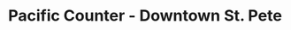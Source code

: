 ---
layout: place
title: "Pacific Counter - Downtown St. Pete"
permalink: /florida/st-petersburg/pacific-counter-downtown-st-pete.html
stateAbbr: FL
stateName: Florida
cityName: St. Petersburg
place_id: ChIJxfPT4oPhwogRd4bqpHooJ8k
photos:
  - name: >-
      places/ChIJxfPT4oPhwogRd4bqpHooJ8k/photos/AeeoHcIvQhJOXOJuks7puQFOvHLFmrYavN5uk9VoZ8dks3nO0CnwqakOuWepFYeZkTKF5tmm4fmbVNWyT3wPLD0U8VLavYnKpQCwFDf7XxsAiJHdojq5jYEGZJyaFSd7kjjAdd6saMFFrLN6DHEqMsVpGTyLMa6iaGHUY5b9Ox_2nvhOGjgPhE8lbZwvISBzotknTsGbYGpCDJa78DVn72ZX9aL2yfwWyavl35fokzPfGDDVHGLSVA8116saSUiazx2sQHZYCnD18XuSX2Ufdr91yUaQrouU620Nc6bVlvEq8UpZzg
    widthPx: 960
    heightPx: 960
    authorAttributions:
      - displayName: Pacific Counter - Downtown St. Pete
        uri: https://maps.google.com/maps/contrib/115695777815408053429
        photoUri: >-
          https://lh3.googleusercontent.com/a-/ALV-UjUUApkca8Ge_yfdw4eR4IHpKMXcSVw78-MR8tJZnZcBh9_fA40j=s100-p-k-no-mo
    flagContentUri: >-
      https://www.google.com/local/imagery/report/?cb_client=maps_api_places.places_api&image_key=!1e10!2sAF1QipO_tkQArLU5NV2hNY0MG8jHMwPf7w5-T113YJRS&hl=en-US
    googleMapsUri: >-
      https://www.google.com/maps/place//data=!3m4!1e2!3m2!1sAF1QipO_tkQArLU5NV2hNY0MG8jHMwPf7w5-T113YJRS!2e10!4m2!3m1!1s0x88c2e183e2d3f3c5:0xc927287aa4ea8677
  - name: >-
      places/ChIJxfPT4oPhwogRd4bqpHooJ8k/photos/AeeoHcIWvXrT0re-tzStGz2wGZBc7_DI5VSFvsnhtJklAn2TiCt51XI-dat9ht8jNtSYJCXMxbBMApmp1dTynJ3TnU8NQqs09cZ_WNL8HZkh3U0Jq5JJStQGXUPCtYHS5E0Vp2Kug1YqYh5cxC02uG3uLT0bH9tGF3yRRKomkG4B1vX88LCwUj1jBV3Yd2GzpcMs_pz4q1P-mhZoNb1K2ZEcR4ODMtEeIrZb7wrUsWeLaxrngdevt6mQ1oOO2YtAtfhB9rveHS9ADJSEFEEerUgDTxFpCX4cJC2W0FicvHA6vd8bYg
    widthPx: 850
    heightPx: 600
    authorAttributions:
      - displayName: Pacific Counter - Downtown St. Pete
        uri: https://maps.google.com/maps/contrib/115695777815408053429
        photoUri: >-
          https://lh3.googleusercontent.com/a-/ALV-UjUUApkca8Ge_yfdw4eR4IHpKMXcSVw78-MR8tJZnZcBh9_fA40j=s100-p-k-no-mo
    flagContentUri: >-
      https://www.google.com/local/imagery/report/?cb_client=maps_api_places.places_api&image_key=!1e10!2sAF1QipPLxSDboNBwD_nlwkau6Drb_ME93z4Nu6U_a024&hl=en-US
    googleMapsUri: >-
      https://www.google.com/maps/place//data=!3m4!1e2!3m2!1sAF1QipPLxSDboNBwD_nlwkau6Drb_ME93z4Nu6U_a024!2e10!4m2!3m1!1s0x88c2e183e2d3f3c5:0xc927287aa4ea8677
  - name: >-
      places/ChIJxfPT4oPhwogRd4bqpHooJ8k/photos/AeeoHcKWKywp5giay4NOb8MyrpReqdDt2tB2DzlKhVt_zKrltYaTpl_sTf3L5_0QCeG-2yDdw3sXcv21Kt70kBG7v7poxMZY9ituVR-t_j0civsDszMqeFGncr0P1bALQtjzBBIHSG4R57MyTJDl7_nWHJvKvYxfSeJLGwo2FN0JMEeTGh7S4GDz5Cfd59O3i2CIPaHb7FipUypeTT-C7RSM1uCzwQGEVqbrMwzja5Lo4UKhhcGWM1Tn-8UhROj18pDieHj74gVNIzM4YPM8zEHC9v1LTt3IF_iMpk1fKfqEHKJfMQ
    widthPx: 3200
    heightPx: 4800
    authorAttributions:
      - displayName: Pacific Counter - Downtown St. Pete
        uri: https://maps.google.com/maps/contrib/115695777815408053429
        photoUri: >-
          https://lh3.googleusercontent.com/a-/ALV-UjUUApkca8Ge_yfdw4eR4IHpKMXcSVw78-MR8tJZnZcBh9_fA40j=s100-p-k-no-mo
    flagContentUri: >-
      https://www.google.com/local/imagery/report/?cb_client=maps_api_places.places_api&image_key=!1e10!2sAF1QipNfiUovTdsT79dZcdh3I7jvQXlxE9oKlkCQTI8R&hl=en-US
    googleMapsUri: >-
      https://www.google.com/maps/place//data=!3m4!1e2!3m2!1sAF1QipNfiUovTdsT79dZcdh3I7jvQXlxE9oKlkCQTI8R!2e10!4m2!3m1!1s0x88c2e183e2d3f3c5:0xc927287aa4ea8677
  - name: >-
      places/ChIJxfPT4oPhwogRd4bqpHooJ8k/photos/AeeoHcI-KQ3Q9G1R8RnL14xHT_jAlZFZyDbcQoewvncrdyzBvRps5vQpwxr0Scll5ePhp4c_qCRnuexaBDgyEaEBG0ngGH2NKqQJKvCeeOUBtwHhLKLz5-HCRcLc857l83nFzZL8UwR7bsBCk9ZFlc0n1BM80bw3AS_4GWiIyTt8yyghwT8OxTKlubJtQuxvbc1fr683bhrEK6LXNQCms7eu1vJAWICLFzLw2WoIHnnuGTozdLOVaLaemZ8dVs99Y5mBlVbO7rX_kX7dx38ukFUq8MQDwFfRrr6W-8sXLvAYAP4Mxg
    widthPx: 3730
    heightPx: 3730
    authorAttributions:
      - displayName: Pacific Counter - Downtown St. Pete
        uri: https://maps.google.com/maps/contrib/115695777815408053429
        photoUri: >-
          https://lh3.googleusercontent.com/a-/ALV-UjUUApkca8Ge_yfdw4eR4IHpKMXcSVw78-MR8tJZnZcBh9_fA40j=s100-p-k-no-mo
    flagContentUri: >-
      https://www.google.com/local/imagery/report/?cb_client=maps_api_places.places_api&image_key=!1e10!2sAF1QipPAeRpjVZcwTdZ4jBhBEvW9LzE6HqvAtmYagoFe&hl=en-US
    googleMapsUri: >-
      https://www.google.com/maps/place//data=!3m4!1e2!3m2!1sAF1QipPAeRpjVZcwTdZ4jBhBEvW9LzE6HqvAtmYagoFe!2e10!4m2!3m1!1s0x88c2e183e2d3f3c5:0xc927287aa4ea8677
  - name: >-
      places/ChIJxfPT4oPhwogRd4bqpHooJ8k/photos/AeeoHcIHMiLMzFI0eEmFmbsvwfdmLc2Kbop0TkHrDMKi3ZC3OwcyVSp-E2Ped5T-9GuZZ5Wltfk_7KdiNV8eVi0bczL-3MMGGXbcBud9dTGk_vfagB4XHYAyNFUb19zjQ9rHpKG5AI5PFbp7ph3s9MnlWmEUVP8ZanJq3uoIKwPWEnf02SYW_qmarhhKGYIl9wxfU3EQsrukTHPRd3iePmJvS8Zf-cLZaoc_9tpBRVMwMS5bXtTz9P7q-ryDhxbXP1D3e2z6MLj2meFLDTZ60L1k-vMWTbH9QkUdCuXoyct_kgq1ZSceh4NHS5N2Hpmeg5SuvLNC7hAR_rpkSUcx_T4DdChWVVF2Dy4msEXT8itZm5ffnxpIp0II1oAlY3dt35BygfvQYkSGtiOepfN2VI3gRcn7aDrr-2o1IOTiD7HtNU6uU3l9
    widthPx: 4032
    heightPx: 2268
    authorAttributions:
      - displayName: Ron TazMan (OTazMan)
        uri: https://maps.google.com/maps/contrib/100832463286672984532
        photoUri: >-
          https://lh3.googleusercontent.com/a-/ALV-UjVu-S6MGWdIeC4ZIFAzCK4FVr1ujuLlvlbpFWJlB48kTlrRJuAXXA=s100-p-k-no-mo
    flagContentUri: >-
      https://www.google.com/local/imagery/report/?cb_client=maps_api_places.places_api&image_key=!1e10!2sCIHM0ogKEICAgMDIk6rulAE&hl=en-US
    googleMapsUri: >-
      https://www.google.com/maps/place//data=!3m4!1e2!3m2!1sCIHM0ogKEICAgMDIk6rulAE!2e10!4m2!3m1!1s0x88c2e183e2d3f3c5:0xc927287aa4ea8677
  - name: >-
      places/ChIJxfPT4oPhwogRd4bqpHooJ8k/photos/AeeoHcLdWa7UuNYHiW7Hr5hJBeXQ1IIq87HhcIHPtQUYSrBhb-wN7vLmzxhDMUBNZzEbeYr3pE1BIXUNyxs03D91Fbe1mDbUeHf0OyyeLinJnItfSw1D7kY5AhsnZl_01wgdDSolH3QzSkS1ap2W7YcReTgshNbsPwyz3zf6uIPK3-G23xPMrVQgPkrJfgRMyvq0aWuTYizLILl8kBmFnEDSPF2sAj_bNru6LpF8qy_axkgoXSBGdM_g_6K-q_LDSqN8ShfOViufC2ySxBOvIgPn8uMjNlLYdAqvClVNMU438oINVg
    widthPx: 3402
    heightPx: 2268
    authorAttributions:
      - displayName: Pacific Counter - Downtown St. Pete
        uri: https://maps.google.com/maps/contrib/115695777815408053429
        photoUri: >-
          https://lh3.googleusercontent.com/a-/ALV-UjUUApkca8Ge_yfdw4eR4IHpKMXcSVw78-MR8tJZnZcBh9_fA40j=s100-p-k-no-mo
    flagContentUri: >-
      https://www.google.com/local/imagery/report/?cb_client=maps_api_places.places_api&image_key=!1e10!2sAF1QipOHQh8bzq5NJ6hYHmYZJgk2DX90qp5dwyL5G86L&hl=en-US
    googleMapsUri: >-
      https://www.google.com/maps/place//data=!3m4!1e2!3m2!1sAF1QipOHQh8bzq5NJ6hYHmYZJgk2DX90qp5dwyL5G86L!2e10!4m2!3m1!1s0x88c2e183e2d3f3c5:0xc927287aa4ea8677
  - name: >-
      places/ChIJxfPT4oPhwogRd4bqpHooJ8k/photos/AeeoHcL5XUWMJ0mvjCuxi_7PJ_Z1pVII5AEeSq2CJe_k5mAZvqLLfjK7fNABZQycm3m2gAsH77oTaWc-M6y0iKxUEuxS8dny4lp11WqxJAa8jfu3DU5wBiDaafAqByYUS4kEkUrVI3mkCxwATxZLwccpiEoTHfjaG49n7T7KuS3nyQeUAhKqETu0Nu64eLCDcWl6nS4qFjcpIR_Z2Cey1WbDe3sGRNhcHtJYfEIgdbbNUzJiQ8R8lImuUjha9IAUmPMGYPr1tWSnuOOol6QYqRoZAkoPfd3TyRjTXOalb323CpDJRAbxR3gomGDxJRoRt5xK2HSSN5X1AFxIWkyZglljU8FjLOH6omckuX5556thByaw6d9I4Av2Vq-GA7SMfbRDmH-usfbOPd473ZrZR8uoLB8RfT39zq5D_s4V_DAIbuXmg9vH
    widthPx: 3024
    heightPx: 4032
    authorAttributions:
      - displayName: Alex Zynski
        uri: https://maps.google.com/maps/contrib/111008378624237882869
        photoUri: >-
          https://lh3.googleusercontent.com/a-/ALV-UjU3_ldu04lh-FJozqtFSf3S-zN1LybXcU8GjUywpesNcOrWvYSu=s100-p-k-no-mo
    flagContentUri: >-
      https://www.google.com/local/imagery/report/?cb_client=maps_api_places.places_api&image_key=!1e10!2sCIHM0ogKEICAgID3wZTnzwE&hl=en-US
    googleMapsUri: >-
      https://www.google.com/maps/place//data=!3m4!1e2!3m2!1sCIHM0ogKEICAgID3wZTnzwE!2e10!4m2!3m1!1s0x88c2e183e2d3f3c5:0xc927287aa4ea8677
  - name: >-
      places/ChIJxfPT4oPhwogRd4bqpHooJ8k/photos/AeeoHcLPIxTrCnyxPs_YGgIpFBR4SqxM0SPJ3UMn4KBXbjqf3fpGdSOwOELyLIHwvGH_D3WV2N751yKPSk91sXiRgTLJlCVKH--Fn71tNGd2eWCVkaVx-Kr1f45X8iQfeaMYbC4s1ht0__oh1pxdRnwAP115VrOwy5KLDf_ohO789RIRX0Cg4rtozGuwRbkRUxI7gb36gY1Jy2C8ycnPRM9Mc_8SgyIaJ8qkHpMp5zV-jVSExzl4HyQcEgsgKssU9azMq65_KkphPtXw7EKDOHXR6G4COvrwOdbC-EIRhMfrLdpIsw
    widthPx: 4800
    heightPx: 3200
    authorAttributions:
      - displayName: Pacific Counter - Downtown St. Pete
        uri: https://maps.google.com/maps/contrib/115695777815408053429
        photoUri: >-
          https://lh3.googleusercontent.com/a-/ALV-UjUUApkca8Ge_yfdw4eR4IHpKMXcSVw78-MR8tJZnZcBh9_fA40j=s100-p-k-no-mo
    flagContentUri: >-
      https://www.google.com/local/imagery/report/?cb_client=maps_api_places.places_api&image_key=!1e10!2sAF1QipNn7Vnt929TbVjFo7CleANbpYyx0931QI6A2SHh&hl=en-US
    googleMapsUri: >-
      https://www.google.com/maps/place//data=!3m4!1e2!3m2!1sAF1QipNn7Vnt929TbVjFo7CleANbpYyx0931QI6A2SHh!2e10!4m2!3m1!1s0x88c2e183e2d3f3c5:0xc927287aa4ea8677
  - name: >-
      places/ChIJxfPT4oPhwogRd4bqpHooJ8k/photos/AeeoHcLO5AMupw4XfJgESSy8H3Q37L_eo9-Bf_BH-mvcoWRpUDmcqMVBhPANDHzbH5ZxYQEo48oq84GOWmcUcRf_QEa6LtbDIHc1XmIRsx9sZsqoFaKl9PWLalT8enOW3JB49Wa2Aoc_ntB6fhAWLJbmWY5FhPGjSgNxfDXVuMWxSEwCbXL1kF56ekN--WZQCiELDwHUrGRzW92H8WbMOe9rbGNVCcRYh3Rf2Y8BYtpiFSnwglspGQzpwjRJL35G7YisvMdhqpJDZOoIhprSIcq96XYr89veadmCjbnYVKhizUbn6g
    widthPx: 4000
    heightPx: 4000
    authorAttributions:
      - displayName: Pacific Counter - Downtown St. Pete
        uri: https://maps.google.com/maps/contrib/115695777815408053429
        photoUri: >-
          https://lh3.googleusercontent.com/a-/ALV-UjUUApkca8Ge_yfdw4eR4IHpKMXcSVw78-MR8tJZnZcBh9_fA40j=s100-p-k-no-mo
    flagContentUri: >-
      https://www.google.com/local/imagery/report/?cb_client=maps_api_places.places_api&image_key=!1e10!2sAF1QipPX1JQAQjdJpsn9CQsSbFAayBLJdpf92BanV7Hd&hl=en-US
    googleMapsUri: >-
      https://www.google.com/maps/place//data=!3m4!1e2!3m2!1sAF1QipPX1JQAQjdJpsn9CQsSbFAayBLJdpf92BanV7Hd!2e10!4m2!3m1!1s0x88c2e183e2d3f3c5:0xc927287aa4ea8677
  - name: >-
      places/ChIJxfPT4oPhwogRd4bqpHooJ8k/photos/AeeoHcKbGa9K4A7MWTdPsNizNLobFz2I201QUo13qoFv3WkymMmIG52VJtz0NWtO6aD0iqVlXvMOsIUXaiUALx8b7ARBM0WXCAEdQaEBxZsTMezDPb_ovINNnoLdXHLb6b_kk1eJ891BNKSIDXgNdLHnor-Xrbz--naiKa36PdBd18KGdGs6HteOuXhapOOvSUWKvMC0ViJOCoV_jeD-Z5a8DrE07HhHgho3hACBoVxeFgMqVSdAMJ3eLE_XKNqO7uFtvCgQkVUIDtfKQ3SFjr_NsBQ80rfb9IQ9zbn7rkRwNe6Anw
    widthPx: 4800
    heightPx: 3284
    authorAttributions:
      - displayName: Pacific Counter - Downtown St. Pete
        uri: https://maps.google.com/maps/contrib/115695777815408053429
        photoUri: >-
          https://lh3.googleusercontent.com/a-/ALV-UjUUApkca8Ge_yfdw4eR4IHpKMXcSVw78-MR8tJZnZcBh9_fA40j=s100-p-k-no-mo
    flagContentUri: >-
      https://www.google.com/local/imagery/report/?cb_client=maps_api_places.places_api&image_key=!1e10!2sAF1QipNHICR4gNB_cvy09u07-BtFso8-MIyr8Hf75VaF&hl=en-US
    googleMapsUri: >-
      https://www.google.com/maps/place//data=!3m4!1e2!3m2!1sAF1QipNHICR4gNB_cvy09u07-BtFso8-MIyr8Hf75VaF!2e10!4m2!3m1!1s0x88c2e183e2d3f3c5:0xc927287aa4ea8677
address: 660 Central Ave, St. Petersburg, FL 33701, USA
street: 660 Central Ave
city: St. Petersburg
state: FL
zip: '33701'
country: USA
neighborhood: Central Arts District
latitude: '27.770921'
longitude: '-82.642797'
accessibility_options:
  wheelchairAccessibleParking: true
  wheelchairAccessibleEntrance: true
  wheelchairAccessibleSeating: true
business_status: OPERATIONAL
name: Pacific Counter - Downtown St. Pete
google_maps_links:
  directionsUri: >-
    https://www.google.com/maps/dir//''/data=!4m7!4m6!1m1!4e2!1m2!1m1!1s0x88c2e183e2d3f3c5:0xc927287aa4ea8677!3e0
  placeUri: https://maps.google.com/?cid=14494598432933185143
  writeAReviewUri: >-
    https://www.google.com/maps/place//data=!4m3!3m2!1s0x88c2e183e2d3f3c5:0xc927287aa4ea8677!12e1
  reviewsUri: >-
    https://www.google.com/maps/place//data=!4m4!3m3!1s0x88c2e183e2d3f3c5:0xc927287aa4ea8677!9m1!1b1
  photosUri: >-
    https://www.google.com/maps/place//data=!4m3!3m2!1s0x88c2e183e2d3f3c5:0xc927287aa4ea8677!10e5
primary_type: Sushi Restaurant
opening_hours:
  regular: null
  current: null
secondary_opening_hours:
  regular:
    weekdayDescriptions: null
    type: null
  current:
    weekdayDescriptions: null
    type: null
phone: null
price_level: null
price_range: null
rating: null
rating_count: 0
website: null
description: null
reviews: null
parking_options: null
payment_options: null
allow_dogs: null
curbside_pickup: null
delivery: null
dine_in: null
good_for_children: null
good_for_groups: null
good_for_sports: null
live_music: null
menu_for_children: null
outdoor_seating: null
reservable: null
restroom: null
serves_beer: null
serves_breakfast: null
serves_brunch: null
serves_cocktails: null
serves_coffee: null
serves_dinner: null
serves_dessert: null
serves_lunch: null
serves_vegetarian_food: null
serves_wine: null
takeout: null

---